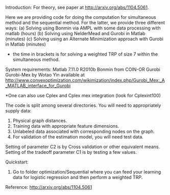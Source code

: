 Introduction:
For theory, see paper at http://arxiv.org/abs/1104.5061.

Here we are providing code for doing the computation for simultaneous method and the sequential method. For the latter, we provide three different ways:
(a) Solving using Bonmin via AMPL with some data processing with matlab (hours)
(b) Solving using NelderMead and Gurobi in Matlab (minutes)
(c) Solving using an Alternate Minimization approach with Gurobi in Matlab (minutes)

* the time in brackets is for solving a weighted TRP of size 7 within the simultaneous method.


System requirements: 
Matlab 7.11.0 R2010b
Bonmin from COIN-OR
Gurobi
Gurobi-Mex by Wotao Yin available at http://www.convexoptimization.com/wikimization/index.php/Gurobi_Mex:_A_MATLAB_interface_for_Gurobi

*One can also use Cplex and Cplex mex integration (look for Cplexint100)


The code is split among several directories.
You will need to appropriately supply data:
1. Physical graph distances.
2. Training data with appropriate feature dimensions.
3. Unlabeled data associated with corresponding nodes on the graph.
4. For validation of the estimation model, you will need test data.

Setting of parameter C2 is by Cross validation or other equivalent means.
Setting of the tradeoff parameter C1 is by testing a few values.


Quickstart:
1. Go to folder optimization/Sequential where you can feed your learning data for logistic regression and then perform a weighted TRP.

Reference: http://arxiv.org/abs/1104.5061